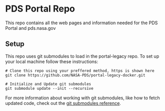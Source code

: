# PDS Portal Repo

This repo contains all the web pages and information needed for the PDS Portal and pds.nasa.gov

## Setup

This repo uses git submodules to load in the portal-legacy repo. To set up your local machine follow these instructions:

```shell
# Clone this repo using your preffered method, https is shown here
git clone https://github.com/NASA-PDS/portal-legacy-docker.git

# Initialize and Update git submodules
git submodule update --init --recursive
```

For more information about working with git submodules, like how to fetch updated code, check out the [git submodules reference](https://git-scm.com/book/en/v2/Git-Tools-Submodules).
